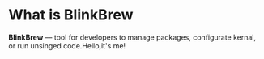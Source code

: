 # What is BlinkBrew
**BlinkBrew** –– tool for developers to manage packages, configurate kernal, or run unsinged code.Hello,it's me!
